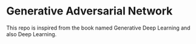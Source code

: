 # Generative Adversarial Network

This repo is inspired from the book named Generative Deep Learning and also Deep Learning. 
